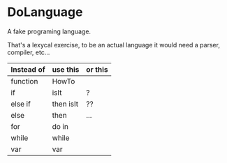 # DoLanguage
A fake programing language.

That's a lexycal exercise, to be an actual language it would need a parser, compiler, etc...

|Instead of|use this|or this|
|---|---|---|
|function|HowTo
|if|isIt|?|
|else if|then isIt|??|
|else|then|...|
|for|do in|
|while|while|
|var|var
